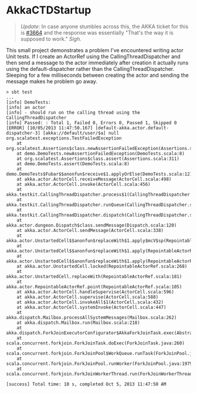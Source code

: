 AkkaCTDStartup
========

>_Update_:  In case anyone stumbles across this, the AKKA ticket for this is [#3664](https://www.assembla.com/spaces/akka/tickets/3644-actor-using-callingthreaddispatcher-runs-on-default-dispatcher-thread#/activity/ticket:) and
the response was essentially "That's the way it is supposed to work."  _Sigh._

This small project demonstrates a problem I've encountered writing actor Unit tests.
If I create an ActorRef using the CallingThreadDispatcher and then send a message to
the actor immediately after creation it actually runs using the default-dispatcher
rather than the CallingThreadDispatcher.  Sleeping for a few milliseconds between
creating the actor and sending the message makes he problem go away.

    > sbt test
    ...
    [info] DemoTests:
    [info] an actor 
    [info] - should run on the calling thread using the CallingThreadDispatcher
    [info] Passed: : Total 1, Failed 0, Errors 0, Passed 1, Skipped 0
    [ERROR] [10/05/2013 11:47:50.167] [default-akka.actor.default-dispatcher-3] [akka://default/user/$a] null
    org.scalatest.exceptions.TestFailedException
        at org.scalatest.Assertions$class.newAssertionFailedException(Assertions.scala:316)
        at demo.DemoTests.newAssertionFailedException(DemoTests.scala:8)
        at org.scalatest.Assertions$class.assert(Assertions.scala:311)
        at demo.DemoTests.assert(DemoTests.scala:8)
        at demo.DemoTests$Fubar$$anonfun$receive$1.applyOrElse(DemoTests.scala:12)
        at akka.actor.ActorCell.receiveMessage(ActorCell.scala:498)
        at akka.actor.ActorCell.invoke(ActorCell.scala:456)
        at akka.testkit.CallingThreadDispatcher.process$1(CallingThreadDispatcher.scala:251)
        at akka.testkit.CallingThreadDispatcher.runQueue(CallingThreadDispatcher.scala:284)
        at akka.testkit.CallingThreadDispatcher.dispatch(CallingThreadDispatcher.scala:208)
        at akka.actor.dungeon.Dispatch$class.sendMessage(Dispatch.scala:120)
        at akka.actor.ActorCell.sendMessage(ActorCell.scala:338)
        at akka.actor.UnstartedCell$$anonfun$replaceWith$1.apply$mcV$sp(RepointableActorRef.scala:186)
        at akka.actor.UnstartedCell$$anonfun$replaceWith$1.apply(RepointableActorRef.scala:182)
        at akka.actor.UnstartedCell$$anonfun$replaceWith$1.apply(RepointableActorRef.scala:182)
        at akka.actor.UnstartedCell.locked(RepointableActorRef.scala:268)
        at akka.actor.UnstartedCell.replaceWith(RepointableActorRef.scala:181)
        at akka.actor.RepointableActorRef.point(RepointableActorRef.scala:105)
        at akka.actor.ActorCell.handleSupervise(ActorCell.scala:596)
        at akka.actor.ActorCell.supervise(ActorCell.scala:588)
        at akka.actor.ActorCell.invokeAll$1(ActorCell.scala:432)
        at akka.actor.ActorCell.systemInvoke(ActorCell.scala:447)
        at akka.dispatch.Mailbox.processAllSystemMessages(Mailbox.scala:262)
        at akka.dispatch.Mailbox.run(Mailbox.scala:218)
        at akka.dispatch.ForkJoinExecutorConfigurator$AkkaForkJoinTask.exec(AbstractDispatcher.scala:386)
        at scala.concurrent.forkjoin.ForkJoinTask.doExec(ForkJoinTask.java:260)
        at scala.concurrent.forkjoin.ForkJoinPool$WorkQueue.runTask(ForkJoinPool.java:1339)
        at scala.concurrent.forkjoin.ForkJoinPool.runWorker(ForkJoinPool.java:1979)
        at scala.concurrent.forkjoin.ForkJoinWorkerThread.run(ForkJoinWorkerThread.java:107)

    [success] Total time: 10 s, completed Oct 5, 2013 11:47:50 AM



